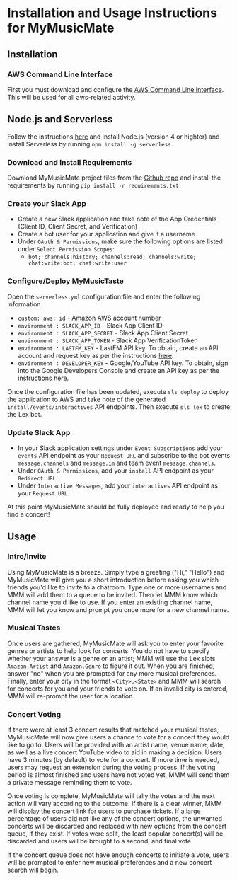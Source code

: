 # Installation and Usage Instructions for MyMusicMate

## Installation
### AWS Command Line Interface
First you must download and configure the [AWS Command Line Interface](https://aws.amazon.com/cli/). This will be used for all aws-related activity.

## Node.js and Serverless
Follow the instructions [here](https://serverless.com/framework/docs/providers/aws/guide/installation/) and install Node.js (version 4 or highter) and install Serverless by running `npm install -g serverless`.

### Download and Install Requirements
Download MyMusicMate project files from the [Github repo](https://github.com/MyMusicTaste/my-music-mate) and install the requirements by running `pip install -r requirements.txt`

### Create your Slack App
- Create a new Slack application and take note of the App Credentials (Client ID, Client Secret, and Verification)
- Create a bot user for your application and give it a username
- Under `OAuth & Permissions`, make sure the following options are listed under `Select Permission Scopes`:
  - `bot; channels:history; channels:read; channels:write; chat:write:bot; chat:write:user`
### Configure/Deploy MyMusicTaste
Open the `serverless.yml` configuration file and enter the following information
- `custom: aws: id` - Amazon AWS account number
- `environment : SLACK_APP_ID` - Slack App Client ID
- `environment : SLACK_APP_SECRET` -  Slack App Client Secret
- `environment : SLACK_APP_TOKEN` -  Slack App VerificationToken 
- `environment : LASTFM_KEY` - LastFM API key.  To obtain, create an API account and request key as per the instructions [here](http://www.last.fm/api).
- `environment : DEVELOPER_KEY` - Google/YouTube API key. To obtain, sign into the Google Developers Console and create an API key as per the instructions [here](https://developers.google.com/youtube/registering_an_application#Create_API_Keys).

Once the configuration file has been updated, execute `sls deploy` to deploy the application to AWS and take note of the generated `install/events/interactives` API endpoints. Then execute `sls lex` to create the Lex bot.
### Update Slack App
- In your Slack application settings under `Event Subscriptions` add your `events` API endpoint as your `Request URL` and subscribe to the bot events `message.channels` and `message.im` and team event `message.channels`.
- Under `OAuth & Permissions`, add your `install` API endpoint as your `Redirect URL`.
- Under `Interactive Messages`, add your `interactives` API endpoint as your `Request URL`.

At this point MyMusicMate should be fully deployed and ready to help you find a concert!

## Usage
### Intro/Invite
Using MyMusicMate is a breeze. Simply type a greeting ("Hi," "Hello") and MyMusicMate will give you a short introduction before asking you which friends you'd like to invite to a chatroom. Type one or more usernames and MMM will add them to a queue to be invited. Then let MMM know which channel name you'd like to use.  If you enter an existing channel name, MMM will let you know and prompt you once more for a new channel name.
### Musical Tastes
Once users are gathered, MyMusicMate will ask you to enter your favorite genres or artists to help look for concerts.  You do not have to specify whether your answer is a genre or an artist; MMM will use the Lex slots `Amazon.Artist` and `Amazon.Genre` to figure it out. When you are finished, answer "no" when you are prompted for any more musical preferences. Finally, enter your city in the format `<City>,<State>` and MMM will search for concerts for you and your friends to vote on. If an invalid city is entered, MMM will re-prompt the user for a location.
### Concert Voting
If there were at least 3 concert results that matched your musical tastes, MyMusicMate will now give users a chance to vote for a concert they would like to go to.  Users will be provided with an artist name, venue name, date, as well as a live concert YouTube video to aid in making a decision.  Users have 3 minutes (by default) to vote for a concert. If more time is needed, users may request an extension during the voting process.  If the voting period is almost finished and users have not voted yet, MMM will send them a private message reminding them to vote.

Once voting is complete, MyMusicMate will tally the votes and the next action will vary according to the outcome. If there is a clear winner, MMM will display the concert link for users to purchase tickets.  If a large percentage of users did not like any of the concert options, the unwanted concerts will be discarded and replaced with new options from the concert queue, if they exist.  If votes were split, the least popular concert(s) will be discarded and users will be brought to a second, and final vote.

If the concert queue does not have enough concerts to initiate a vote, users will be prompted to enter new musical preferences and a new concert search will begin.
